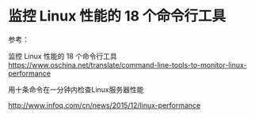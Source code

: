 # 监控 Linux 性能的 18 个命令行工具

参考：

监控 Linux 性能的 18 个命令行工具  
https://www.oschina.net/translate/command-line-tools-to-monitor-linux-performance




用十条命令在一分钟内检查Linux服务器性能

http://www.infoq.com/cn/news/2015/12/linux-performance

